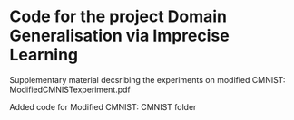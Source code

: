 # Code for the project Domain Generalisation via Imprecise Learning
Supplementary material decsribing the experiments on modified CMNIST: ModifiedCMNISTexperiment.pdf

Added code for Modified CMNIST: CMNIST folder
